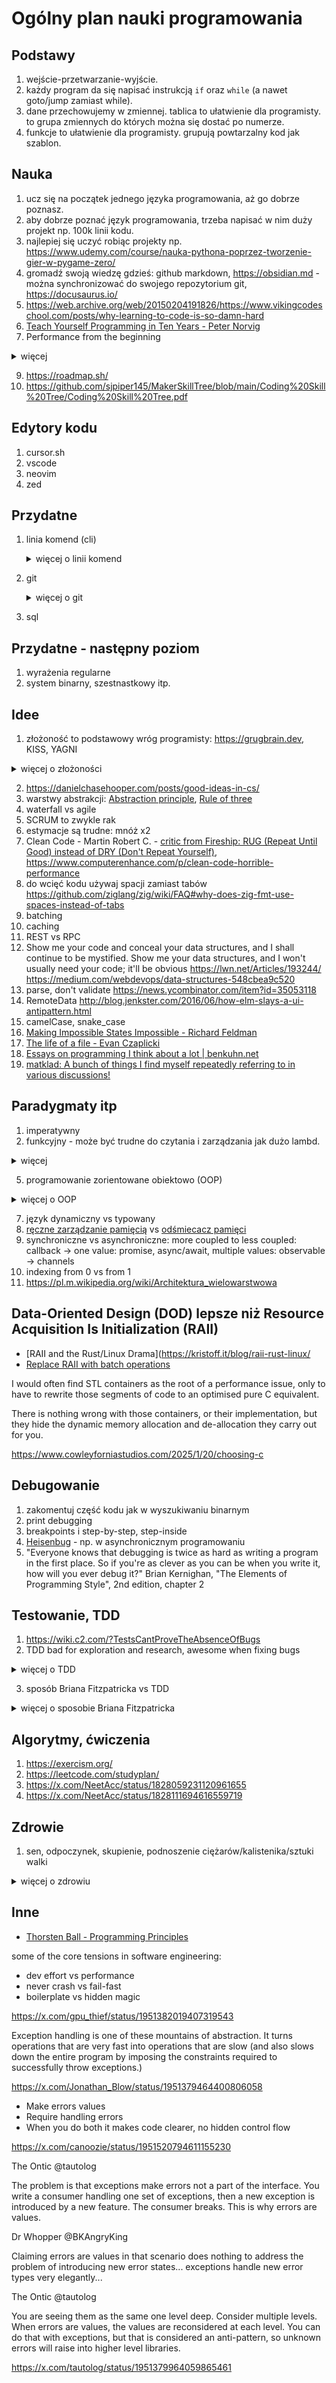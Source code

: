 # Ogólny plan nauki programowania

## Podstawy

1. wejście-przetwarzanie-wyjście.
2. każdy program da się napisać instrukcją `if` oraz `while` (a nawet goto/jump zamiast while).
3. dane przechowujemy w zmiennej. tablica to ułatwienie dla programisty. to grupa zmiennych do których można się dostać po numerze.
4. funkcje to ułatwienie dla programisty. grupują powtarzalny kod jak szablon.

## Nauka

1. ucz się na początek jednego języka programowania, aż go dobrze poznasz.
2. aby dobrze poznać język programowania, trzeba napisać w nim duży projekt np. 100k linii kodu.
3. najlepiej się uczyć robiąc projekty np. <https://www.udemy.com/course/nauka-pythona-poprzez-tworzenie-gier-w-pygame-zero/>
4. gromadź swoją wiedzę gdzieś: github markdown, <https://obsidian.md> - można synchronizować do swojego repozytorium git, <https://docusaurus.io/>
5. <https://web.archive.org/web/20150204191826/https://www.vikingcodeschool.com/posts/why-learning-to-code-is-so-damn-hard>
6. [Teach Yourself Programming in Ten Years - Peter Norvig](https://norvig.com/21-days.html)
7. Performance from the beginning

 <details><summary>więcej</summary>
  
contradictory to <https://wiki.c2.com/?MakeItWorkMakeItRightMakeItFast>

Ryan Fleury:

“Make it work, then make it fast” as a guiding principle has done an enormous amount of damage to software. It’s slightly easier to accept if the software in question actually works despite being slow. In practice, it’s used to justify mediocrity, and a lack of understanding and responsibility, and thus the software ends up barely working, or not working at all, *and* wasting a ton of user time.

It’s always a constraint solving problem. You place all screws first, then tighten them all. Performance is one such screw. If you never expose your solution to that constraint, your solution will never be performant. I refuse to accept the idea that you should always place that screw last.

<https://x.com/ryanjfleury/status/1904295630761251119>

- <https://www.rfleury.com/p/programmers-are-users-bad-performance>
- <https://www.computerenhance.com/p/performance-excuses-debunked>
    </details>

9. <https://roadmap.sh/>
10. <https://github.com/sjpiper145/MakerSkillTree/blob/main/Coding%20Skill%20Tree/Coding%20Skill%20Tree.pdf>

## Edytory kodu

1. cursor.sh
2. vscode
3. neovim
4. zed

## Przydatne

1. linia komend (cli)
    <details><summary>więcej o linii komend</summary>
    bash, env variables, ls, grep (ripgrep), find (sharkdp/fd), xargs i inne z coreutils
    </details>
2. git
    <details><summary>więcej o git</summary>
    - http://eagain.net/articles/git-for-computer-scientists/
    - https://web.archive.org/web/20230207122614/https://blog.jayway.com/2013/03/03/git-is-a-purely-functional-data-structure/
    - https://git-scm.com/book/en/v2/Git-Internals-Git-Objects
    </details>

3. sql

## Przydatne - następny poziom

1. wyrażenia regularne
2. system binarny, szestnastkowy itp.

## Idee

1. złożoność to podstawowy wróg programisty: <https://grugbrain.dev>, KISS, YAGNI

<details><summary>więcej o złożoności</summary>

There is a difference between the inherent complexity of the problem you're trying to solve, and the artificial complexity you created by the way you wrote the code.
<https://x.com/DanielcHooper/status/1784983115196207425>

Fools ignore complexity. Pragmatists suffer it. Some can avoid it. Geniuses remove it. <http://www.cs.yale.edu/homes/perlis-alan/quotes.html>

- <https://news.ycombinator.com/item?id=40509572>
- <https://x.com/ohmypy/status/1801218479695053135>
- <https://news.ycombinator.com/item?id=40266464>
- <https://x.com/juliusvolz/status/1769702037913030885>
- <https://blog.codinghorror.com/the-best-code-is-no-code-at-all/>

</details>

2. <https://danielchasehooper.com/posts/good-ideas-in-cs/>
3. warstwy abstrakcji: [Abstraction principle](https://en.wikipedia.org/wiki/Abstraction_principle_(computer_programming)), [Rule of three](https://en.wikipedia.org/wiki/Rule_of_three_(computer_programming))
4. waterfall vs agile
5. SCRUM to zwykle rak
6. estymacje są trudne: mnóż x2
7. Clean Code - Martin Robert C. - [critic from Fireship: RUG (Repeat Until Good) instead of DRY (Don't Repeat Yourself)](https://youtu.be/niWpfRyvs2U?t=171), <https://www.computerenhance.com/p/clean-code-horrible-performance>
8. do wcięć kodu używaj spacji zamiast tabów <https://github.com/ziglang/zig/wiki/FAQ#why-does-zig-fmt-use-spaces-instead-of-tabs>
9. batching
10. caching
11. REST vs RPC
12. Show me your code and conceal your data structures, and I shall continue to be mystified. Show me your data structures, and I won't usually need your code; it'll be obvious <https://lwn.net/Articles/193244/> <https://medium.com/webdevops/data-structures-548cbea9c520>
13. parse, don't validate <https://news.ycombinator.com/item?id=35053118>
14. RemoteData <http://blog.jenkster.com/2016/06/how-elm-slays-a-ui-antipattern.html>
15. camelCase, snake_case
16. [Making Impossible States Impossible - Richard Feldman](https://youtube.com/watch?v=IcgmSRJHu_8)
17. [The life of a file - Evan Czaplicki](https://youtube.com/watch?v=IcgmSRJHu_8)
18. [Essays on programming I think about a lot | benkuhn.net](https://www.benkuhn.net/progessays/)
19. [matklad: A bunch of things I find myself repeatedly referring to in various discussions! ](https://matklad.github.io/links.html)

## Paradygmaty itp

1. imperatywny
2. funkcyjny - może być trudne do czytania i zarządzania jak dużo lambd.

<details><summary>więcej</summary>

Andrew Kelley o programowaniu funkcyjnym

Finally, I personally despise the functional programming style that uses lambdas everywhere. I find it very difficult to read and maintain code that makes heavy use of inversion of control flow. By not accepting this proposal, Zig will continue to encourage programmers to stick to an imperative programming style, using for loops and iterators. <https://github.com/ziglang/zig/issues/1717#issuecomment-1627790251>

Casey Muratori:

I do not think functional programming is the proper model for programming. I think it can be a useful way to think about subsets of a program, but it is not appropriate for large-scale work.

the practical behavior of modern computing systems is procedural, not functional, and so it does not benefit you to adopt functional constraints for designing a system. But it's fine for parts of the system that fit within those constraints more naturally.

Broadly, I tend to want to program the hardware, so I want something that allows me to easily express what machine code I wanted. I don't want to have to fight the language or compiler to have the CPU do what I intended.

Anything that I have to think about that isn't something the CPU is actually doing is a hindrance and makes me less happy about programming. I know what I want it to do, and I want that to be as efficient as possible to express.

<https://x.com/cmuratori/status/1887199163932439035>
</details>

5. programowanie zorientowane obiektowo (OOP)

<details><summary>więcej o OOP</summary>

[Jonathan Blow on the Problem with Object Oriented](https://www.youtube.com/watch?v=04ksL1hf_p8)

Even if Object Oriented Programming wasn't slow (it is), reading a OOP-heavy code base sucks because the logic is broken into little pieces and spread all over. Makes it hard to understand the system as a whole.

There is a difference between the inherent complexity of the problem you're trying to solve, and the artificial complexity you created by the way you wrote the code.

The *whole point* of OOP is to break up logic and data into lots of little objects and have them all talk to each other. So now you have to understand the logic of the problem you're solving *AND* the structure of all the objects you made.

For comparison: Data Oriented Design results in code that very closely matches the minimum amount of computation required by your problem — it doesn't layer on a bunch of unnecessary indirection.

<https://x.com/DanielcHooper/status/1784983115196207425>

What you get when you follow OOP properly:

- A bunch more code
- A bunch more complexity
- A whole lot less performance

What's the point of this ideology masquerading as an engineering discipline if it just makes your life harder?

<https://x.com/falconerd/status/1788665267708690590>

<https://x.com/SebAaltonen/status/1848251209129275789>

<https://steve-yegge.blogspot.com/2006/03/execution-in-kingdom-of-nouns.html>
</details>

7. język dynamiczny vs typowany
8. [ręczne zarządzanie pamięcią](https://en.wikipedia.org/wiki/Manual_memory_management) vs [odśmiecacz pamięci](https://en.wikipedia.org/wiki/Garbage_collection_(computer_science))
9. synchroniczne vs asynchroniczne: more coupled to less coupled: callback -> one value: promise, async/await, multiple values: observable -> channels
10. indexing from 0 vs from 1
11. <https://pl.m.wikipedia.org/wiki/Architektura_wielowarstwowa>

## Data-Oriented Design (DOD) lepsze niż Resource Acquisition Is Initialization (RAII)

- [RAII and the Rust/Linux Drama](<https://kristoff.it/blog/raii-rust-linux/>
- [Replace RAII with batch operations](https://lobste.rs/s/i6khvj/introduction_zig#c_talzv2)

 I would often find STL containers as the root of a performance issue, only to have to rewrite those segments of code to an optimised pure C equivalent.

There is nothing wrong with those containers, or their implementation, but they hide the dynamic memory allocation and de-allocation they carry out for you.

<https://www.cowleyforniastudios.com/2025/1/20/choosing-c>

## Debugowanie

1. zakomentuj część kodu jak w wyszukiwaniu binarnym
2. print debugging
3. breakpoints i step-by-step, step-inside
4. [Heisenbug](https://pl.wikipedia.org/wiki/Heisenbug) - np. w asynchronicznym programowaniu
5. "Everyone knows that debugging is twice as hard as writing a program in the first place. So if you're as clever as you can be when you write it, how will you ever debug it?" Brian Kernighan, "The Elements of Programming Style", 2nd edition, chapter 2

## Testowanie, TDD

1. <https://wiki.c2.com/?TestsCantProveTheAbsenceOfBugs>
2. TDD bad for exploration and research, awesome when fixing bugs

<details><summary>więcej o TDD</summary>
TDD is awesome when fixing bugs (as opposed to writing features), when writing straight up business logic (especially when there are a lot of edge cases) and when you know exactly how something is going to work.

It's really bad when doing anything that requires exploration and research (which is the example in the article).

<https://news.ycombinator.com/item?id=20976486>

I work for a Danish municipality and we buy quite a lot of development from various software houses. Being the public sector we track and benchmark almost everything, and we actually have a dataset on automated testing that’s been running for two decades.
It’s hard to use the data, because we’re comparing different projects, teams and suppliers but our data shows no advantage in choosing the companies that are very test-focused.
They are often slower, more expensive but have the same amount of incident reports as the companies which tests less or doesn’t do automated test at all.

<https://news.ycombinator.com/item?id=20976397>

I'd take a slightly different take:

- Structure your code so it is mostly leaves.
- Unit test the leaves.
- Integration test the rest if needed.
I like this approach in part because making lots of leaves also adds to the "literate"-ness of the code. With lots of opportunities to name your primitives, the code is much closer to being self documenting.
Depending on the project and its requirements, I also think "lazy" testing has value. Any time you are looking at a block of code, suspicious that it's the source of a bug, write a test for it. If you're in an environment where bugs aren't costly, where attribution goes through few layers of code, and bugs are easily visible when they occur, this can save a lot of time.
My leaves are either pure functions (FP languages) or value objects that init themselves based on other value objects (OOP languages). These value objects have no methods, no computed properties, etc. Just inert data.
No mocks and no “header” interfaces needed.
On top of that I sprinkle a bunch of UI tests to verify it’s all properly wired up.

<https://news.ycombinator.com/item?id=15565875>

I'm grateful for what TDD did to open my eyes to automated regression testing, but I've long since moved on from the design dogma.
Test-first units leads to an overly complex web of intermediary objects and indirection in order to avoid doing anything that's "slow". Like hitting the database. Or file IO. Or going through the browser to test the whole system. It's given birth to some truly horrendous monstrosities of architecture. A dense jungle of service objects, command patterns, and worse.

<https://dhh.dk/2014/tdd-is-dead-long-live-testing.html>
</details>

3. sposób Briana Fitzpatricka vs TDD

<details><summary>więcej o sposobie Briana Fitzpatricka</summary>

Seibel: Jak projektujesz swoje oprogramowanie?

Fitzpatrick: Zaczynam od interfejsów łączących poszczególne elementy. Identyfikuję typowe metody, typowe wywołania RPC lub typowe zapytania. Jeśli chodzi o składowanie danych, staram się określić najbardziej typowe zapytania. Oceniam, których indeksów będziemy potrzebować. Zastanawiam się nad strukturą danych przechowywanych na dysku. Później piszę uproszczone wersje poszczególnych elementów systemu i zaczynam je stopniowo rozwijać.

Seibel: Wykorzystujesz te próbki w roli testów (w myśl zasady: najpierw testy), aby w przyszłości testować rozwijane rozwiązania?

Fitzpatrick: Robię tak coraz częściej. Zawsze projektowałem oprogramowanie w ten sposób, nawet wtedy, gdy nie przywiązywałem wagi do testów. Zaczynałem od projektowania interfejsów i sposobu składowania danych, by następnie przystąpić do właściwej implementacji.

Seibel: Jaką formę przybiera taki projekt? Pseudokodu? Właściwego kodu? Bazgrołów na tablicy?

Fitzpatrick: Najczęściej po prostu otwieram edytor i sporządzam notatki dotyczące projektowanego schematu wraz z elementami pseudokodu. Kiedy projekt w tej formie osiąga stan, który mnie satysfakcjonuje, przygotowuję prawdziwy schemat oraz kopiuję i wklejam gotowe elementy kodu, aby mieć pewność, że przynajmniej wyrażenia create table działają jak należy. Kiedy już wszystko na tym etapie wydaje mi się dopięte na ostatni guzik, przystępuję do implementacji tak zapisanych koncepcji. Zawsze zaczynam od pliku spec.txt.

Seibel: Czy już po napisaniu kiedykolwiek odkryłeś, że musisz zrewidować swój oryginalny plan?

Fitzpatrick: Czasami. Zawsze jednak zaczynałem pracę od najtrudniejszych elementów lub od koncepcji, których nie byłem pewien — te elementy implementowałem w pierwszej kolejności. Staram się nie odkładać na ostatnią chwilę tego, co najtrudniejsze lub najbardziej zaskakujące; lubię zaczynać od najtrudniejszych aspektów. We wszystkich projektach, których nigdy nie skończyłem — moi znajomi zarzucają mi, że była ich cała masa — faktycznym powodem niepowodzeń było właśnie rozpoczynanie prac od najtrudniejszych elementów, odkrywanie, że muszę się czegoś nauczyć, i ostateczna rezygnacja z realizacji najbardziej nudnych aspektów.

<https://lubimyczytac.pl/ksiazka/101063/sztuka-kodowania-sekrety-wielkich-programistow>
</details>

## Algorytmy, ćwiczenia

1. <https://exercism.org/>
2. <https://leetcode.com/studyplan/>
3. <https://x.com/NeetAcc/status/1828059231120961655>
4. <https://x.com/NeetAcc/status/1828111694616559719>

## Zdrowie

1. sen, odpoczynek, skupienie, podnoszenie ciężarów/kalistenika/sztuki walki

<details><summary>więcej o zdrowiu</summary>

One of my most controversial software opinions is that your sleep quality and stress level matter far, far more than the languages you use or the practices you follow. Nothing else comes close: not type systems, not TDD, not formal methods, not ANYTHING.

<https://twitter.com/hillelogram/status/1119709859979714560>

By reanalyzing the data, she and her colleagues made two key findings. First, they found that the volunteers’ performance improved primarily during the short rests, and not during typing. The improvements made during the rest periods added up to the overall gains the volunteers made that day. Moreover, these gains were much greater than the ones seen after the volunteers returned the next day to try again, suggesting that the early breaks played as critical a role in learning as the practicing itself.
Second, by looking at the brain waves, Dr. Bönstrup found activity patterns that suggested the volunteers’ brains were consolidating, or solidifying, memories during the rest periods. Specifically, they found that the changes in the size of brain waves, called beta rhythms, correlated with the improvements the volunteers made during the rests.
Further analysis suggested that the changes in beta oscillations primarily happened in the right hemispheres of the volunteers’ brains and along neural networks connecting the frontal and parietal lobes that are known to help control the planning of movements. These changes only happened during the breaks and were the only brain wave patterns that correlated with performance.
“Our results suggest that it may be important to optimize the timing and configuration of rest intervals when implementing rehabilitative treatments in stroke patients or when learning to play the piano in normal volunteers,” said Dr. Cohen. “Whether these results apply to other forms of learning and memory formation remains an open question.”
Dr. Cohen’s team plans to explore, in greater detail, the role of these early resting periods in learning and memory.
<https://www.ninds.nih.gov/.../Want-learn-new-skill-Take>...

via <https://news.ycombinator.com/item?id=19661949>

Remote work taught me that working in batches can really drive up my efficiency. 2.5 hours at the start of the day, a half hour break, then another period of work about the same length, and then finally one more. I find this breaks up things and allows the 'down time' to settle in my head so I can come back and prep to get "in the zone" for another two hour purely focused work period. All that ties in wonderfully to his routine keeping, which is a great template to work with.
It helps to shut off all notifications on your phone or computer as well, including email.

<https://news.ycombinator.com/item?id=19953854>
</details>

## Inne

- [Thorsten Ball - Programming Principles](https://x.com/thorstenball/status/1904602053634383901)

some of the core tensions in software engineering:
- dev effort vs performance
- never crash vs fail-fast
- boilerplate vs hidden magic

https://x.com/gpu_thief/status/1951382019407319543

Exception handling is one of these mountains of abstraction. It turns operations that are very fast into operations that are slow (and also slows down the entire program by imposing the constraints required to successfully throw exceptions.)

https://x.com/Jonathan_Blow/status/1951379464400806058

- Make errors values
- Require handling errors
- When you do both it makes code clearer, no hidden control flow

https://x.com/canoozie/status/1951520794611155230

The Ontic
@tautolog

The problem is that exceptions make errors not a part of the interface. You write a consumer handling one set of exceptions, then a new exception is introduced by a new feature. The consumer breaks. This is why errors are values.

Dr Whopper
@BKAngryKing

Claiming errors are values in that scenario does nothing to address the problem of introducing new error states... exceptions handle new error types very elegantly...

The Ontic
@tautolog

You are seeing them as the same one level deep. Consider multiple levels. When errors are values, the values are reconsidered at each level. You can do that with exceptions, but that is considered an anti-pattern, so unknown errors will raise into higher level libraries.

https://x.com/tautolog/status/1951379964059865461
